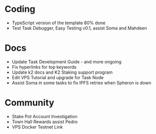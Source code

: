 # Coding
- TypeScript version of the template 80% done
- Test Task Debugger, Easy Testing v0.1, assist Soma and Mahdeen
# Docs
- Update Task Development Guide - and more ongoing
- Fix hyperlinks for top keywords
- Update k2 docs and K2 Staking support program
- Edit VPS Tutorial and upgrade for Task Node
- Assist Soma in some tasks to fix IPFS retries when Spheron is down

# Community
- Stake Pot Account Investigation
- Town Hall Rewards assist Pedro
- VPS Docker Testnet Link